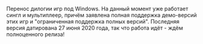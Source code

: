 Перенос дилогии игр под Windows. На данный момент уже работает сингл и мультиплеер, причём заявлена полная поддержка демо-версий этих игр и "ограниченная поддержка полных версий". Последняя версия датирована 27 июня 2020 года, так что работа идёт - ждём полноценного релиза!